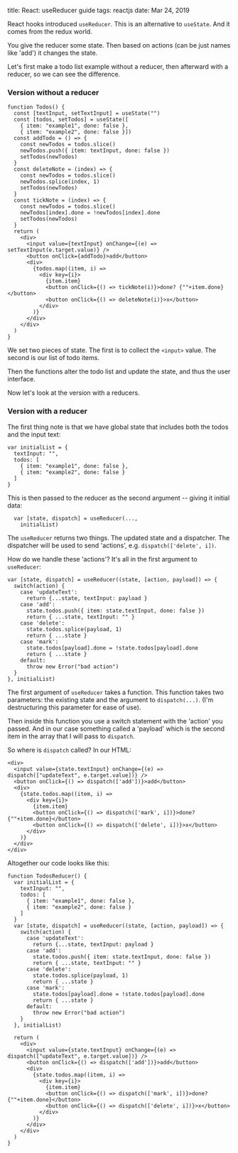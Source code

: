 title: React: useReducer guide
tags: reactjs
date: Mar 24, 2019

React hooks introduced `useReducer`. This is an alternative to `useState`. And it comes from the redux world.

You give the reducer some state. Then based on actions (can be just names like 'add') it changes the state.

Let's first make a todo list example without a reducer, then afterward with a reducer, so we can see the difference.

### Version without a reducer

```
function Todos() {
  const [textInput, setTextInput] = useState("")
  const [todos, setTodos] = useState([ 
    { item: "example1", done: false }, 
    { item: "example2", done: false }])
  const addTodo = () => {
    const newTodos = todos.slice()
    newTodos.push({ item: textInput, done: false })
    setTodos(newTodos)
  }
  const deleteNote = (index) => {
    const newTodos = todos.slice()
    newTodos.splice(index, 1)
    setTodos(newTodos)
  }
  const tickNote = (index) => {
    const newTodos = todos.slice()
    newTodos[index].done = !newTodos[index].done
    setTodos(newTodos)
  }
  return (
    <div>
      <input value={textInput} onChange={(e) => setTextInput(e.target.value)} />
      <button onClick={addTodo}>add</button>
      <div>
        {todos.map((item, i) => 
          <div key={i}>
            {item.item}
            <button onClick={() => tickNote(i)}>done? {""+item.done}</button>
            <button onClick={() => deleteNote(i)}>x</button>
          </div>
        )}
      </div>
    </div>
  )
}
```

We set two pieces of state. The first is to collect the `<input>` value. The second is our list of todo items.

Then the functions alter the todo list and update the state, and thus the user interface.

Now let's look at the version with a reducers.

### Version with a reducer

The first thing note is that we have global state that includes both the todos and the input text:

```
var initialList = {
  textInput: "",
  todos: [
    { item: "example1", done: false }, 
    { item: "example2", done: false }
  ]
}
```

This is then passed to the reducer as the second argument -- giving it initial data:

```
  var [state, dispatch] = useReducer(..., 
    initialList)
```

The `useReducer` returns two things. The updated state and a dispatcher. The dispatcher will be used to send 'actions', e.g. `dispatch(['delete', i])`.

How do we handle these 'actions'? It's all in the first argument to `useReducer`:

```
var [state, dispatch] = useReducer((state, [action, payload]) => {
  switch(action) {
    case 'updateText': 
      return {...state, textInput: payload }
    case 'add': 
      state.todos.push({ item: state.textInput, done: false })
      return { ...state, textInput: "" }
    case 'delete': 
      state.todos.splice(payload, 1)
      return { ...state }
    case 'mark': 
      state.todos[payload].done = !state.todos[payload].done
      return { ...state }
    default: 
      throw new Error("bad action")
  }
}, initialList)
```

The first argument of `useReducer` takes a function. This function takes two parameters: the existing state and the argument to `dispatch(...)`. (I'm destructuring this parameter for ease of use).

Then inside this function you use a switch statement with the 'action' you passed. And in our case something called a 'payload' which is the second item in the array that I will pass to `dispatch`.

So where is `dispatch` called? In our HTML:

```
<div>
  <input value={state.textInput} onChange={(e) => dispatch(["updateText", e.target.value])} />
  <button onClick={() => dispatch(['add'])}>add</button>
  <div>
    {state.todos.map((item, i) => 
      <div key={i}>
        {item.item}
        <button onClick={() => dispatch(['mark', i])}>done? {""+item.done}</button>
        <button onClick={() => dispatch(['delete', i])}>x</button>
      </div>
    )}
  </div>
</div>
```

Altogether our code looks like this:

```
function TodosReducer() {
  var initialList = {
    textInput: "",
    todos: [
      { item: "example1", done: false }, 
      { item: "example2", done: false }
    ]
  }
  var [state, dispatch] = useReducer((state, [action, payload]) => {
    switch(action) {
      case 'updateText': 
        return {...state, textInput: payload }
      case 'add': 
        state.todos.push({ item: state.textInput, done: false })
        return { ...state, textInput: "" }
      case 'delete': 
        state.todos.splice(payload, 1)
        return { ...state }
      case 'mark': 
        state.todos[payload].done = !state.todos[payload].done
        return { ...state }
      default: 
        throw new Error("bad action")
    }
  }, initialList)
  
  return (
    <div>
      <input value={state.textInput} onChange={(e) => dispatch(["updateText", e.target.value])} />
      <button onClick={() => dispatch(['add'])}>add</button>
      <div>
        {state.todos.map((item, i) => 
          <div key={i}>
            {item.item}
            <button onClick={() => dispatch(['mark', i])}>done? {""+item.done}</button>
            <button onClick={() => dispatch(['delete', i])}>x</button>
          </div>
        )}
      </div>
    </div>
  )
}
```
